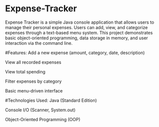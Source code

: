 # Expense-Tracker
Expense Tracker is a simple Java console application that allows users to manage their personal expenses. Users can add, view, and categorize expenses through a text-based menu system. This project demonstrates basic object-oriented programming, data storage in memory, and user interaction via the command line.

#Features:
Add a new expense (amount, category, date, description)

View all recorded expenses

View total spending

Filter expenses by category

Basic menu-driven interface

#Technologies Used:
Java (Standard Edition)

Console I/O (Scanner, System.out)

Object-Oriented Programming (OOP)
